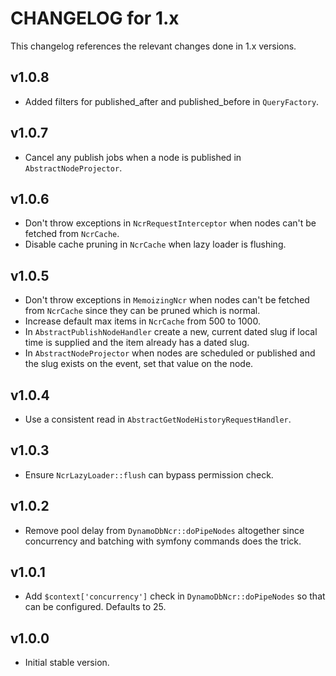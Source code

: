 # CHANGELOG for 1.x
This changelog references the relevant changes done in 1.x versions.

## v1.0.8
* Added filters for published_after and published_before in `QueryFactory`.


## v1.0.7
* Cancel any publish jobs when a node is published in `AbstractNodeProjector`.


## v1.0.6
* Don't throw exceptions in `NcrRequestInterceptor` when nodes can't be fetched from `NcrCache`.
* Disable cache pruning in `NcrCache` when lazy loader is flushing.


## v1.0.5
* Don't throw exceptions in `MemoizingNcr` when nodes can't be fetched from `NcrCache` since they can be pruned which is normal.
* Increase default max items in `NcrCache` from 500 to 1000.
* In `AbstractPublishNodeHandler` create a new, current dated slug if local time is supplied and the item already has a dated slug.
* In `AbstractNodeProjector` when nodes are scheduled or published and the slug exists on the event, set that value on the node.


## v1.0.4
* Use a consistent read in `AbstractGetNodeHistoryRequestHandler`.


## v1.0.3
* Ensure `NcrLazyLoader::flush` can bypass permission check.
 

## v1.0.2
* Remove pool delay from `DynamoDbNcr::doPipeNodes` altogether since concurrency and batching with symfony commands does the trick.


## v1.0.1
* Add `$context['concurrency']` check in `DynamoDbNcr::doPipeNodes` so that can be configured. Defaults to 25.


## v1.0.0
* Initial stable version.
